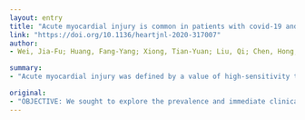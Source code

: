 ```yaml
---
layout: entry
title: "Acute myocardial injury is common in patients with covid-19 and impairs their prognosis"
link: "https://doi.org/10.1136/heartjnl-2020-317007"
author:
- Wei, Jia-Fu; Huang, Fang-Yang; Xiong, Tian-Yuan; Liu, Qi; Chen, Hong; Wang, Hui; Huang, He; Luo, Yi-Chun; Zhou, Xuan; Liu, Zhi-Yue; Peng, Yong; Xu, Yuan-Ning; Wang, Bo; Yang, Ying-Ying; Liang, Zong-An; Lei, Xue-Zhong; Ge, Yang; Yang, Ming; Zhang, Ling; Zeng, Ming-Quan; Yu, He; Liu, Kai; Jia, Yu-Heng; Prendergast, Bernard D.; Li, Wei-Min; Chen, Mao

summary:
- "Acute myocardial injury was defined by a value of high-sensitivity troponin T (hs-TnT) greater than the normal upper limit. Outcomes of interest included death, admission to an intensive care unit (ICU), need for mechanical ventilation, treatment with vasoactive agents and classification of disease severity."

original:
- "OBJECTIVE: We sought to explore the prevalence and immediate clinical implications of acute myocardial injury in a cohort of patients with covid-19 in a region of China where medical resources are less stressed than in Wuhan (the epicentre of the pandemic). METHODS: We prospectively assessed the medical records, laboratory results, chest CT images and use of medication in a cohort of patients presenting to two designated covid-19 treatment centres in Sichuan, China. Outcomes of interest included death, admission to an intensive care unit (ICU), need for mechanical ventilation, treatment with vasoactive agents and classification of disease severity. Acute myocardial injury was defined by a value of high-sensitivity troponin T (hs-TnT) greater than the normal upper limit. RESULTS: A total of 101 cases were enrolled from January to 10 March 2020 (average age 49 years, IQR 34-62 years). Acute myocardial injury was present in 15.8% of patients, nearly half of whom had a hs-TnT value fivefold greater than the normal upper limit. Patients with acute myocardial injury were older, with a higher prevalence of pre-existing cardiovascular disease and more likely to require ICU admission (62.5% vs 24.7%, p=0.003), mechanical ventilation (43.5% vs 4.7%, p<0.001) and treatment with vasoactive agents (31.2% vs 0%, p<0.001). Log hs-TnT was associated with disease severity (OR 6.63, 95% CI 2.24 to 19.65), and all of the three deaths occurred in patients with acute myocardial injury. CONCLUSION: Acute myocardial injury is common in patients with covid-19 and is associated with adverse prognosis."
---
```


